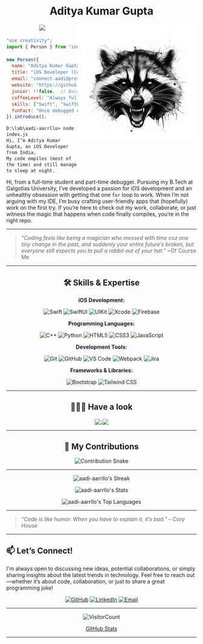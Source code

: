 <div align="center">

# Aditya Kumar Gupta

<!--x axis divider-->
<img src="/assets/images/horizontal-divider-gradient.gif">

<picture>
<a href="https://github.com/aadi-aarrllo.png" alt="Developer">
<img src="./Readme_Stuffs/Angry_Raccoon_Sticker-removebg.png" align="right" width="315">
</a>
</picture>
</div>

```js
"use creativity";
import { Person } from "india";

new Person({
  name: "Aditya Kumar Gupta",
  title: "iOS Developer (Code Whisperer Extraordinaire)",
  email: "connect.aadi@proton.me",
  website: "https://github.com/aadi-aarrllo",
  junior: !!false,  // Because I'm done being junior!
  coffeeLevel: "Always full",  // Fuel for debugging
  skills: ["Swift", "SwiftUI", "Turning coffee into code"],
  funFact: "Once debugged code at 3 AM and it actually worked",
}).introduce();
```
```
D:\lab\aadi-aarrllo> node index.js
Hi, I’m Aditya Kumar Gupta, an iOS Developer from India.
My code ompiles (most of the time) and still manage to sleep at night.
```

Hi, from a full-time student and part-time debugger. Pursuing my B.Tech at Galgotias University, I’ve developed a passion for iOS development and an unhealthy obsession with getting that one `for` loop to work. When I’m not arguing with my IDE, I’m busy crafting user-friendly apps that (hopefully) work on the first try. If you’re here to check out my work, collaborate, or just witness the magic that happens when code finally compiles, you’re in the right repo.

---

> _"Coding feels like being a magician who messed with time coz one tiny change in the past, and suddenly your entire future’s broken, but everyone still expects you to pull a rabbit out of your hat."_ ~Of Course Me

---

<div align="center">

## 🛠️ Skills & Expertise

**iOS Development:**

![Swift](https://img.shields.io/badge/-Swift-FA7343?logo=swift&logoColor=white&style=flat)
![SwiftUI](https://img.shields.io/badge/-SwiftUI-000000?logo=swift&logoColor=white&style=flat)
![UIKit](https://img.shields.io/badge/-UIKit-2396F3?logo=swift&logoColor=white&style=flat)
![Xcode](https://img.shields.io/badge/-Xcode-1575F9?logo=xcode&logoColor=white&style=flat)
![Firebase](https://img.shields.io/badge/-Firebase-FFCA28?logo=firebase&logoColor=black&style=flat)

**Programming Languages:**

![C++](https://img.shields.io/badge/-C%2B%2B-00599C?logo=c%2B%2B&logoColor=white&style=flat)
![Python](https://img.shields.io/badge/-Python-3776AB?logo=python&logoColor=white&style=flat)
![HTML5](https://img.shields.io/badge/-HTML5-E34F26?logo=html5&logoColor=white&style=flat)
![CSS3](https://img.shields.io/badge/-CSS3-1572B6?logo=css3&logoColor=white&style=flat)
![JavaScript](https://img.shields.io/badge/-JavaScript-F7DF1E?logo=javascript&logoColor=black&style=flat)

**Development Tools:**

![Git](https://img.shields.io/badge/-Git-F05032?logo=git&logoColor=white&style=flat)
![GitHub](https://img.shields.io/badge/-GitHub-181717?logo=github&logoColor=white&style=flat)
![VS Code](https://img.shields.io/badge/-VS_Code-007ACC?logo=visual-studio-code&logoColor=white&style=flat)
![Webpack](https://img.shields.io/badge/-Webpack-8DD6F9?logo=webpack&logoColor=black&style=flat)
![Jira](https://img.shields.io/badge/-Jira-0052CC?logo=jira&logoColor=white&style=flat)

**Frameworks & Libraries:**

![Bootstrap](https://img.shields.io/badge/-Bootstrap-7952B3?logo=bootstrap&logoColor=white&style=flat)
![Tailwind CSS](https://img.shields.io/badge/-Tailwind_CSS-38B2AC?logo=tailwind-css&logoColor=white&style=flat)

</div>

<div align="center">

---

## 👨🏻‍💻 Have a look

<a href="https://github.com/aadi-aarrllo/Artistico">
    <img align="center" src="https://github-readme-stats.vercel.app/api/pin/?username=aadi-aarrllo&repo=Artistico" />
  </a>
  <a href="https://github.com/aadi-aarrllo/InfyMed">
    <img align="center" src="https://github-readme-stats.vercel.app/api/pin/?username=aadi-aarrllo&repo=InfyMed" />
  </a>

</div>

<div align="center">

---

## 🐍 My Contributions

<picture>
  <source media="(prefers-color-scheme: dark)" srcset="https://github.com/aadi-aarrllo/aadi-aarrllo/blob/output/github-contribution-grid-snake-dark.svg" />
  <source media="(prefers-color-scheme: light)" srcset="https://github.com/aadi-aarrllo/aadi-aarrllo/blob/output/github-contribution-grid-snake.svg" />
  <img alt="Contribution Snake" src="https://github.com/aadi-aarrllo/aadi-aarrllo/blob/output/github-contribution-grid-snake.svg" />
</picture>


---

  
![aadi-aarrllo's Streak](https://github-readme-streak-stats.herokuapp.com/?user=aadi-aarrllo&theme=highcontrast&hide_border=false)

![aadi-aarrllo's Stats](https://github-readme-stats.vercel.app/api?username=aadi-aarrllo&theme=highcontrast&show_icons=true&hide_border=false&count_private=true)

![aadi-aarrllo's Top Languages](https://github-readme-stats.vercel.app/api/top-langs/?username=aadi-aarrllo&theme=highcontrast&show_icons=true&hide_border=false&layout=compact)
</div>

---

> _“Code is like humor. When you have to explain it, it’s bad.” – Cory House_

---

## 📫 Let’s Connect!

I'm always open to discussing new ideas, potential collaborations, or simply sharing insights about the latest trends in technology.
Feel free to reach out—whether it’s about code, collaboration, or just to share a great programming joke!

<div align="center">

[![GitHub](https://img.shields.io/badge/GitHub-%23181717.svg?logo=github&logoColor=white)](https://github.com/aadi-aarrllo)
[![LinkedIn](https://img.shields.io/badge/LinkedIn-%230077B5.svg?logo=linkedin&logoColor=white)](https://linkedin.com/in/aadi-aarrllo)
[![Email](https://img.shields.io/badge/Email-D14836?logo=gmail&logoColor=white)](mailto:connect.aadi@proton.me)

</div>

---

<div align="center">

![VisitorCount](https://profile-counter.glitch.me/{aadi-aarrllo}/count.svg)

[GitHub Stats](./myGithubStats.md)

</div>

---
